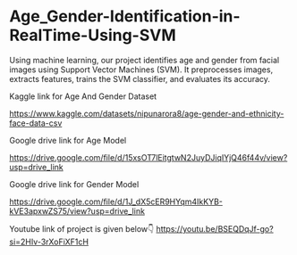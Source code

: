 # Age_Gender-Identification-in-RealTime-Using-SVM  

Using machine learning, our project identifies age and gender from facial images using Support Vector Machines (SVM). It preprocesses images, extracts features, trains the SVM classifier, and evaluates its accuracy.

Kaggle link for Age And Gender Dataset

https://www.kaggle.com/datasets/nipunarora8/age-gender-and-ethnicity-face-data-csv

Google drive link for Age Model

https://drive.google.com/file/d/15xsOT7lEitgtwN2JuyDJiqIYjQ46f44v/view?usp=drive_link

Google drive link for Gender Model

https://drive.google.com/file/d/1J_dX5cER9HYqm4IkKYB-kVE3apxwZS75/view?usp=drive_link


Youtube link of project is given below👇 
https://youtu.be/BSEQDqJf-go?si=2HIv-3rXoFiXF1cH

